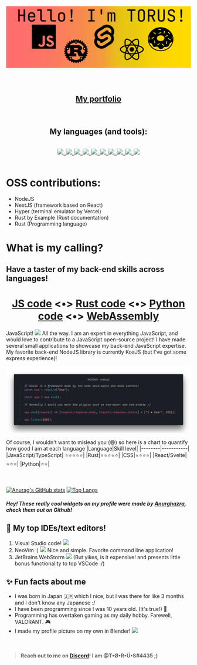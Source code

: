 <h1 align="center"><img src="readme.png"></img></h1>

<br >
<h2 align="center"><a href="https://t-o-r-u-s.github.io/">My portfolio</a></h2>

<br >
<h2 align="center">My languages (and tools):</h2>
<a href="https://github.com/T-O-R-U-S/">
<div align="center">
<code>
<img src="https://simpleicons.org/icons/python.svg" height="64"></img> <img src="https://simpleicons.org/icons/manjaro.svg" height="64"></img> <img src="https://simpleicons.org/icons/javascript.svg" height="64"></img> <img src="https://simpleicons.org/icons/markdown.svg" height="64"></img> <img src="https://simpleicons.org/icons/rust.svg" height="64"></img> <img src="https://simpleicons.org/icons/webassembly.svg" height="64"></img> <img src="https://simpleicons.org/icons/nodedotjs.svg" height="64"></img> <img src="https://simpleicons.org/icons/typescript.svg" height="64"></img> <img src="https://simpleicons.org/icons/svelte.svg" height="64"></img> <img src="https://simpleicons.org/icons/react.svg" height="64"></img>
</code>
</div>
</a>
<br >

# OSS contributions:

- NodeJS
- NextJS (framework based on React)
- Hyper (terminal emulator by Vercel)
- Rust by Example (Rust documentation)
- Rust (Programming language)

# What is my calling?

## **Have a taster of my back-end skills across languages!**

<p>

<h1 align="center">
<a href="README_js-tab.md">JS code</a> <•>
<a href="README_rust-tab.md">Rust code</a> <•>
<a href="README_python-tab.md">Python code</a> <•>
<a href="README_wasm-tab.md">WebAssembly</a>
</h1>


JavaScript! <img src="https://simpleicons.org/icons/javascript.svg" height="16"> All the way. I am an expert in everything JavaScript, and would love to contribute to a JavaScript open-source project! I have made several small applications to showcase my back-end JavaScript expertise. My favorite back-end NodeJS library is currently KoaJS (but I've got some express experience)!

![JavaScript code example](javascript.png)

</p>

Of course, I wouldn't want to mislead you (😅) so here is a chart to quantify how good I am at each language
|Language|Skill level|
|--------|-----------|
|JavaScript/TypeScript| ⭐⭐⭐⭐⭐|
|Rust|⭐⭐⭐⭐⭐|
|CSS|⭐⭐⭐⭐|
|React/Svelte|⭐⭐⭐|
|Python|⭐⭐|

<br></br>
[![Anurag's GitHub stats](https://github-readme-stats.vercel.app/api?username=T-O-R-U-S)](https://github.com/T-O-R-U-S)
[![Top Langs](https://github-readme-stats.vercel.app/api/top-langs/?username=T-O-R-U-S&layout=compact)](https://github.com/T-O-R-U-S)
##### Hey! These really cool widgets on my profile were made by [Anurghazra](https://github.com/anuraghazra), check them out on Github!

## 📝 My top IDEs/text editors!
1. Visual Studio code! <img src="https://simpleicons.org/icons/visualstudiocode.svg" height="16"></img>
2. NeoVim :)  <img src="https://simpleicons.org/icons/neovim.svg" height="16"></img> Nice and simple. Favorite command line application!
3. JetBrains WebStorm <img src="https://simpleicons.org/icons/webstorm.svg" height="16"></img> (But yikes, is it expensive! and presents little bonus functionality to top VSCode :/)
## ✨ Fun facts about me
- I was born in Japan 🇯🇵 which I nice, but I was there for like 3 months and I don't know any Japanese :/
- I have been programming since I was 10 years old. (It's true!) 👶
- Programming has overtaken gaming as my daily hobby. Farewell, VALORANT. 🎮 
- I made my profile picture on my own in Blender! <img src="https://simpleicons.org/icons/blender.svg" height="16"></img>



<br >

> ####  Reach out to me on [Discord](https://www.discord.com/app)! I am @T•Ø•R•Ü•S#4435 ;)
